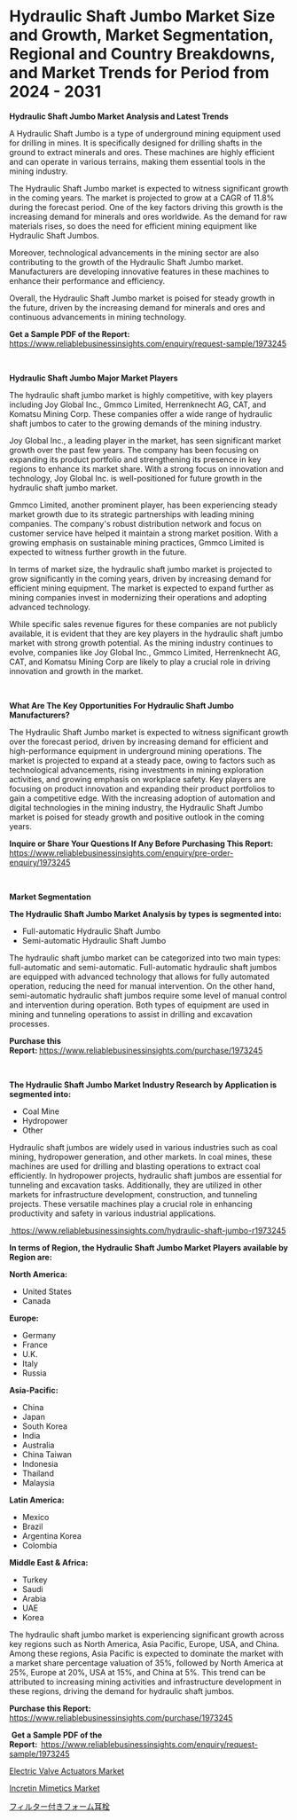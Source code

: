 <p><h1>Hydraulic Shaft Jumbo Market Size and Growth, Market Segmentation, Regional and Country Breakdowns, and Market Trends for Period from 2024 -  2031</h1></p><p><strong>Hydraulic Shaft Jumbo Market Analysis and Latest Trends</strong></p>
<p><p>A Hydraulic Shaft Jumbo is a type of underground mining equipment used for drilling in mines. It is specifically designed for drilling shafts in the ground to extract minerals and ores. These machines are highly efficient and can operate in various terrains, making them essential tools in the mining industry.</p><p>The Hydraulic Shaft Jumbo market is expected to witness significant growth in the coming years. The market is projected to grow at a CAGR of 11.8% during the forecast period. One of the key factors driving this growth is the increasing demand for minerals and ores worldwide. As the demand for raw materials rises, so does the need for efficient mining equipment like Hydraulic Shaft Jumbos.</p><p>Moreover, technological advancements in the mining sector are also contributing to the growth of the Hydraulic Shaft Jumbo market. Manufacturers are developing innovative features in these machines to enhance their performance and efficiency.</p><p>Overall, the Hydraulic Shaft Jumbo market is poised for steady growth in the future, driven by the increasing demand for minerals and ores and continuous advancements in mining technology.</p></p>
<p><strong>Get a Sample PDF of the Report:&nbsp;</strong> <a href="https://www.reliablebusinessinsights.com/enquiry/request-sample/1973245">https://www.reliablebusinessinsights.com/enquiry/request-sample/1973245</a></p>
<p>&nbsp;</p>
<p><strong>Hydraulic Shaft Jumbo Major Market Players</strong></p>
<p><p>The hydraulic shaft jumbo market is highly competitive, with key players including Joy Global Inc., Gmmco Limited, Herrenknecht AG, CAT, and Komatsu Mining Corp. These companies offer a wide range of hydraulic shaft jumbos to cater to the growing demands of the mining industry.</p><p>Joy Global Inc., a leading player in the market, has seen significant market growth over the past few years. The company has been focusing on expanding its product portfolio and strengthening its presence in key regions to enhance its market share. With a strong focus on innovation and technology, Joy Global Inc. is well-positioned for future growth in the hydraulic shaft jumbo market.</p><p>Gmmco Limited, another prominent player, has been experiencing steady market growth due to its strategic partnerships with leading mining companies. The company's robust distribution network and focus on customer service have helped it maintain a strong market position. With a growing emphasis on sustainable mining practices, Gmmco Limited is expected to witness further growth in the future.</p><p>In terms of market size, the hydraulic shaft jumbo market is projected to grow significantly in the coming years, driven by increasing demand for efficient mining equipment. The market is expected to expand further as mining companies invest in modernizing their operations and adopting advanced technology.</p><p>While specific sales revenue figures for these companies are not publicly available, it is evident that they are key players in the hydraulic shaft jumbo market with strong growth potential. As the mining industry continues to evolve, companies like Joy Global Inc., Gmmco Limited, Herrenknecht AG, CAT, and Komatsu Mining Corp are likely to play a crucial role in driving innovation and growth in the market.</p></p>
<p>&nbsp;</p>
<p><strong>What Are The Key Opportunities For Hydraulic Shaft Jumbo Manufacturers?</strong></p>
<p><p>The Hydraulic Shaft Jumbo market is expected to witness significant growth over the forecast period, driven by increasing demand for efficient and high-performance equipment in underground mining operations. The market is projected to expand at a steady pace, owing to factors such as technological advancements, rising investments in mining exploration activities, and growing emphasis on workplace safety. Key players are focusing on product innovation and expanding their product portfolios to gain a competitive edge. With the increasing adoption of automation and digital technologies in the mining industry, the Hydraulic Shaft Jumbo market is poised for steady growth and positive outlook in the coming years.</p></p>
<p><strong>Inquire or Share Your Questions If Any Before Purchasing This Report:</strong> <a href="https://www.reliablebusinessinsights.com/enquiry/pre-order-enquiry/1973245">https://www.reliablebusinessinsights.com/enquiry/pre-order-enquiry/1973245</a></p>
<p>&nbsp;</p>
<p><strong>Market Segmentation</strong></p>
<p><strong>The Hydraulic Shaft Jumbo Market Analysis by types is segmented into:</strong></p>
<p><ul><li>Full-automatic Hydraulic Shaft Jumbo</li><li>Semi-automatic Hydraulic Shaft Jumbo</li></ul></p>
<p><p>The hydraulic shaft jumbo market can be categorized into two main types: full-automatic and semi-automatic. Full-automatic hydraulic shaft jumbos are equipped with advanced technology that allows for fully automated operation, reducing the need for manual intervention. On the other hand, semi-automatic hydraulic shaft jumbos require some level of manual control and intervention during operation. Both types of equipment are used in mining and tunneling operations to assist in drilling and excavation processes.</p></p>
<p><strong>Purchase this Report:&nbsp;</strong><a href="https://www.reliablebusinessinsights.com/purchase/1973245">https://www.reliablebusinessinsights.com/purchase/1973245</a></p>
<p>&nbsp;</p>
<p><strong>The Hydraulic Shaft Jumbo Market Industry Research by Application is segmented into:</strong></p>
<p><ul><li>Coal Mine</li><li>Hydropower</li><li>Other</li></ul></p>
<p><p>Hydraulic shaft jumbos are widely used in various industries such as coal mining, hydropower generation, and other markets. In coal mines, these machines are used for drilling and blasting operations to extract coal efficiently. In hydropower projects, hydraulic shaft jumbos are essential for tunneling and excavation tasks. Additionally, they are utilized in other markets for infrastructure development, construction, and tunneling projects. These versatile machines play a crucial role in enhancing productivity and safety in various industrial applications.</p></p>
<p><a href="https://www.reliablebusinessinsights.com/hydraulic-shaft-jumbo-r1973245">&nbsp;https://www.reliablebusinessinsights.com/hydraulic-shaft-jumbo-r1973245</a></p>
<p><strong>In terms of Region, the Hydraulic Shaft Jumbo Market Players available by Region are:</strong></p>
<p>
    <p> <strong> North America: </strong>
        <ul>
            <li>United States</li>
            <li>Canada</li>
        </ul>
        </p> 
    <p> <strong> Europe: </strong>
        <ul>
            <li>Germany</li>
            <li>France</li>
            <li>U.K.</li>
            <li>Italy</li>
            <li>Russia</li>
        </ul>
        </p> 
    <p> <strong> Asia-Pacific: </strong>
        <ul>
            <li>China</li>
            <li>Japan</li>
            <li>South Korea</li>
            <li>India</li>
            <li>Australia</li>
            <li>China Taiwan</li>
            <li>Indonesia</li>
            <li>Thailand</li>
            <li>Malaysia</li>
        </ul>
        </p> 
    <p> <strong> Latin America: </strong>
        <ul>
            <li>Mexico</li>
            <li>Brazil</li>
            <li>Argentina Korea</li>
            <li>Colombia</li>
        </ul>
        </p> 
    <p> <strong> Middle East & Africa: </strong>
        <ul>
            <li>Turkey</li>
            <li>Saudi</li>
            <li>Arabia</li>
            <li>UAE</li>
            <li>Korea</li>
        </ul>
    </p>
    </p>
<p><p>The hydraulic shaft jumbo market is experiencing significant growth across key regions such as North America, Asia Pacific, Europe, USA, and China. Among these regions, Asia Pacific is expected to dominate the market with a market share percentage valuation of 35%, followed by North America at 25%, Europe at 20%, USA at 15%, and China at 5%. This trend can be attributed to increasing mining activities and infrastructure development in these regions, driving the demand for hydraulic shaft jumbos.</p></p>
<p><strong>Purchase this Report: </strong><a href="https://www.reliablebusinessinsights.com/purchase/1973245">https://www.reliablebusinessinsights.com/purchase/1973245</a></p>
<p>&nbsp;<strong>Get a Sample PDF of the Report:&nbsp;&nbsp;</strong><a href="https://www.reliablebusinessinsights.com/enquiry/request-sample/1973245">https://www.reliablebusinessinsights.com/enquiry/request-sample/1973245</a></p>
<p><strong></strong></p>
<p><p><a href="https://github.com/marthawweekle/Market-Research-Report-List-1/blob/main/electric-valve-actuators-market.md">Electric Valve Actuators Market</a></p><p><a href="https://view.publitas.com/reportprime-1/market-forecast-global-incretin-mimetics-trends-and-impact-analysis-2024-2031-by-application-solid-tumors-blood-related-tumors-and-by-type-exenatide-liraglutide-lixisenatide-albiglutide-others/">Incretin Mimetics Market</a></p><p><a href="https://github.com/MacyOrn/Market-Research-Report-List-1/blob/main/9478643165049.md">フィルター付きフォーム耳栓</a></p></p>